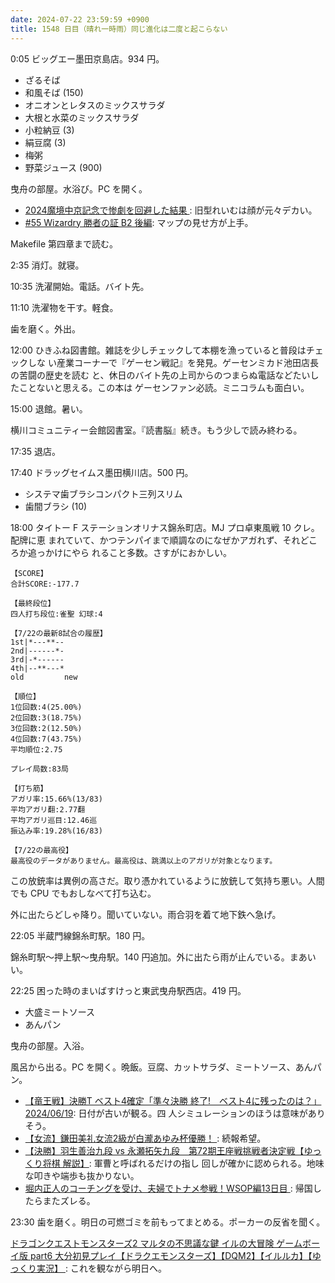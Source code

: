 ```yaml
---
date: 2024-07-22 23:59:59 +0900
title: 1548 日目（晴れ一時雨）同じ進化は二度と起こらない
---
```


0:05 ビッグエー墨田京島店。934 円。

* ざるそば
* 和風そば (150)
* オニオンとレタスのミックスサラダ
* 大根と水菜のミックスサラダ
* 小粒納豆 (3)
* 絹豆腐 (3)
* 梅粥
* 野菜ジュース (900)

曳舟の部屋。水浴び。PC を開く。

* [2024魔境中京記念で惨劇を回避した結果
  ](https://www.youtube.com/watch?v=SssOrVUWOI0): 旧型れいむは顔が元々デカい。
* [#55 Wizardry 勝者の証 B2 後編](https://www.youtube.com/watch?v=WYPg0RrRx44):
  マップの見せ方が上手。

Makefile 第四章まで読む。

2:35 消灯。就寝。

10:35 洗濯開始。電話。バイト先。

11:10 洗濯物を干す。軽食。

歯を磨く。外出。

12:00 ひきふね図書館。雑誌を少しチェックして本棚を漁っていると普段はチェックしな
い産業コーナーで『ゲーセン戦記』を発見。ゲーセンミカド池田店長の苦闘の歴史を読む
と、休日のバイト先の上司からのつまらぬ電話などたいしたことないと思える。この本は
ゲーセンファン必読。ミニコラムも面白い。

15:00 退館。暑い。

横川コミュニティー会館図書室。『読書脳』続き。もう少しで読み終わる。

17:35 退店。

17:40 ドラッグセイムス墨田横川店。500 円。

* システマ歯ブラシコンパクト三列スリム
* 歯間ブラシ (10)

18:00 タイトー F ステーションオリナス錦糸町店。MJ プロ卓東風戦 10 クレ。配牌に恵
まれていて、かつテンパイまで順調なのになぜかアガれず、それどころか追っかけにやら
れること多数。さすがにおかしい。

```text
【SCORE】
合計SCORE:-177.7

【最終段位】
四人打ち段位:雀聖 幻球:4

【7/22の最新8試合の履歴】
1st|*---**--
2nd|------*-
3rd|-*------
4th|--**---*
old         new

【順位】
1位回数:4(25.00%)
2位回数:3(18.75%)
3位回数:2(12.50%)
4位回数:7(43.75%)
平均順位:2.75

プレイ局数:83局

【打ち筋】
アガリ率:15.66%(13/83)
平均アガリ翻:2.77翻
平均アガリ巡目:12.46巡
振込み率:19.28%(16/83)

【7/22の最高役】
最高役のデータがありません。最高役は、跳満以上のアガリが対象となります。
```

この放銃率は異例の高さだ。取り憑かれているように放銃して気持ち悪い。人間でも CPU
でもおしなべて打ち込む。

外に出たらどしゃ降り。聞いていない。雨合羽を着て地下鉄へ急げ。

22:05 半蔵門線錦糸町駅。180 円。

錦糸町駅～押上駅～曳舟駅。140 円追加。外に出たら雨が止んでいる。まあいい。

22:25 困った時のまいばすけっと東武曳舟駅西店。419 円。

* 大盛ミートソース
* あんパン

曳舟の部屋。入浴。

風呂から出る。PC を開く。晩飯。豆腐、カットサラダ、ミートソース、あんパン。

* [【竜王戦】決勝T ベスト4確定「準々決勝 終了!　ベスト4に残ったのは？」
  2024/06/19](https://www.youtube.com/watch?v=SydjiBzGnZw): 日付が古いが観る。四
  人シミュレーションのほうは意味がありそう。
* [【女流】鎌田美礼女流2級が白瀧あゆみ杯優勝！
  ](https://www.youtube.com/watch?v=biz7kJdUaBA): 続報希望。
* [【決勝】羽生善治九段 vs 永瀬拓矢九段　第72期王座戦挑戦者決定戦【ゆっくり将棋
  解説】](https://www.youtube.com/watch?v=CUGB4VDtUQY): 軍曹と呼ばれるだけの指し
  回しが確かに認められる。地味な叩きや端歩も抜かりない。
* [堀内正人のコーチングを受け、夫婦でトナメ参戦！WSOP編13日目
  ](https://www.youtube.com/watch?v=70g_ozCpn4g): 帰国したらまたズレる。

23:30 歯を磨く。明日の可燃ゴミを前もってまとめる。ポーカーの反省を聞く。

[ドラゴンクエストモンスターズ2 マルタの不思議な鍵 イルの大冒険 ゲームボーイ版
part6 大分初見プレイ【ドラクエモンスターズ】【DQM2】【イルルカ】【ゆっくり実況】
](https://www.youtube.com/watch?v=laAyDGoeMg4): これを観ながら明日へ。
